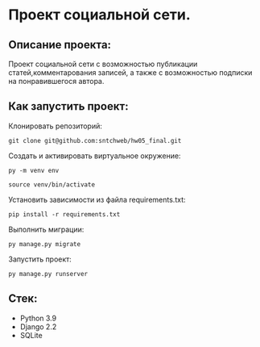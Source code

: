 #  Проект социальной сети.

## Описание проекта:
Проект социальной сети с возможностью публикации статей,комментарования записей, а также с возможностью подписки на понравившегося автора.

## Как запустить проект:
Клонировать репозиторий:
```
git clone git@github.com:sntchweb/hw05_final.git
```
Cоздать и активировать виртуальное окружение:
```
py -m venv env
```
```
source venv/bin/activate
```
Установить зависимости из файла requirements.txt:
```
pip install -r requirements.txt
```
Выполнить миграции:
```
py manage.py migrate
```
Запустить проект:
```
py manage.py runserver
```

## Стек:
- Python 3.9
- Django 2.2
- SQLite
